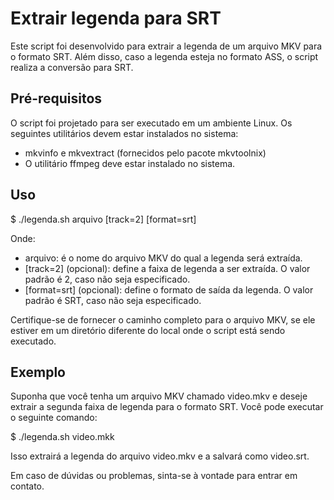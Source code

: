 # Extrair legenda para SRT
Este script foi desenvolvido para extrair a legenda de um arquivo MKV para o formato SRT. Além disso, caso a legenda esteja no formato ASS, o script realiza a conversão para SRT.

## Pré-requisitos
O script foi projetado para ser executado em um ambiente Linux.
Os seguintes utilitários devem estar instalados no sistema:
- mkvinfo e mkvextract (fornecidos pelo pacote mkvtoolnix)
- O utilitário ffmpeg deve estar instalado no sistema.

## Uso
 $ ./legenda.sh arquivo [track=2] [format=srt]
  
Onde:

 - arquivo: é o nome do arquivo MKV do qual a legenda será extraída.
 - [track=2] (opcional): define a faixa de legenda a ser extraída. O valor padrão é 2, caso não seja especificado.
 - [format=srt] (opcional): define o formato de saída da legenda. O valor padrão é SRT, caso não seja especificado.
  
Certifique-se de fornecer o caminho completo para o arquivo MKV, se ele estiver em um diretório diferente do local onde o script está sendo executado.

## Exemplo
Suponha que você tenha um arquivo MKV chamado video.mkv e deseje extrair a segunda faixa de legenda para o formato SRT. Você pode executar o seguinte comando:

$ ./legenda.sh video.mkk

Isso extrairá a legenda do arquivo video.mkv e a salvará como video.srt.

Em caso de dúvidas ou problemas, sinta-se à vontade para entrar em contato.

